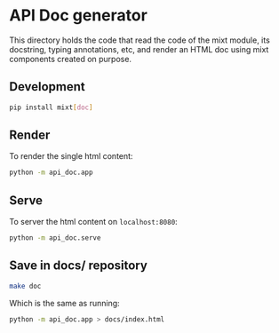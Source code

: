# API Doc generator

This directory holds the code that read the code of the mixt module, its docstring, typing annotations, etc, and render an HTML doc using mixt components created on purpose.

## Development

```bash
pip install mixt[doc]
```

## Render

To render the single html content:

```bash
python -m api_doc.app
```

## Serve

To server the html content on `localhost:8080`:

```bash
python -m api_doc.serve
```


## Save in docs/ repository

```bash
make doc
```

Which is the same as running:

```bash
python -m api_doc.app > docs/index.html
```
